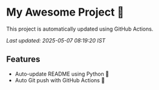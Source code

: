 # My Awesome Project 🚀

This project is automatically updated using GitHub Actions.

_Last updated: 2025-05-07 08:19:20 IST_

## Features
- Auto-update README using Python 🐍
- Auto Git push with GitHub Actions 🤖
